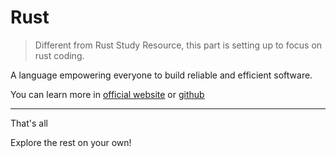 # Rust

> Different from Rust Study Resource, this part is setting up to focus on rust coding.

A language empowering everyone
to build reliable and efficient software.

You can learn more in [official website](https://www.rust-lang.org/) or [github](https://github.com/rust-lang/rust)

---

That's all

Explore the rest on your own!

